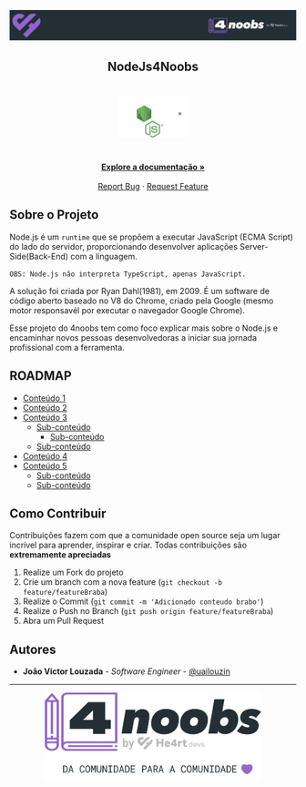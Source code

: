 <!-- Logo 4noobs -->

<p align="center">
  <a href="https://github.com/he4rt/4noobs" target="_blank">
    <img src=".github/header_4noobs.svg">
  </a>
</p>

<!-- Title -->

<p align="center">
  <h2 align="center">NodeJs4Noobs</h2>

  <h1 align="center"><img src=".github/logo.svg" alt="Imagem da logomarca do NodeJS, um runtime JavaScript" width="120"></h1>
  
  <p align="center">
    <br />
    <a href="https://nodejs.org/en/docs/"><strong>Explore a documentação »</strong></a>
    <br />
    <br />
    <a href="https://github.com/louzada01/node4noobs/issues">Report Bug</a>
    ·
    <a href="https://github.com/louzada01/node4noobs/issues">Request Feature</a>
  </p>
</p>
    
 <!-- ABOUT THE PROJECT -->

## Sobre o Projeto

Node.js é um `runtime` que se propõem a executar JavaScript (ECMA Script) do lado do servidor, proporcionando desenvolver aplicações Server-Side(Back-End) com a linguagem. 

```
OBS: Node.js não interpreta TypeScript, apenas JavaScript.
```

A solução foi criada por Ryan Dahl(1981), em 2009. É um software de código aberto baseado no V8 do Chrome, criado pela Google (mesmo motor responsavél por executar o navegador Google Chrome). 

Esse projeto do 4noobs tem como foco explicar mais sobre o Node.js e encaminhar novos pessoas desenvolvedoras a iniciar sua jornada profissional com a ferramenta. 

<!-- ROADMAP OF PROJECT -->

## ROADMAP

- [Conteúdo 1](link-primeira-parte)
- [Conteúdo 2](link-segunda-parte)
- [Conteúdo 3](link-terceira-parte)
  - [Sub-conteúdo](link-sub-conteudo)
  	- [Sub-conteúdo](link-sub-conteudo)
  - [Sub-conteúdo](link-sub-conteudo)
- [Conteúdo 4](link-quarta-parte)
- [Conteúdo 5](link-quinta-parte)
  - [Sub-conteúdo](link-sub-conteudo)
  - [Sub-conteúdo](link-sub-conteudo)
  
  
<!-- CONTRIBUTING -->

## Como Contribuir

Contribuições fazem com que a comunidade open source seja um lugar incrível para aprender, inspirar e criar. Todas contribuições
são **extremamente apreciadas**

1. Realize um Fork do projeto
2. Crie um branch com a nova feature (`git checkout -b feature/featureBraba`)
3. Realize o Commit (`git commit -m 'Adicionado conteudo brabo'`)
4. Realize o Push no Branch (`git push origin feature/featureBraba`)
5. Abra um Pull Request

## Autores

- **João Victor Louzada** - _Software Engineer_ - [@uailouzin](https://twitter.com/uailouzin)

---

<p align="center">
  <a href="https://github.com/he4rt/4noobs" target="_blank">
    <img src=".github/footer_4noobs.svg" width="380">
  </a>
</p>